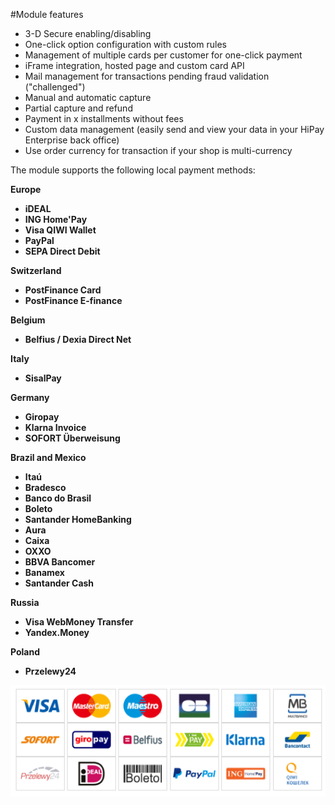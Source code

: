 #Module features

* 3-D Secure enabling/disabling
* One-click option configuration with custom rules
* Management of multiple cards per customer for one-click payment
* iFrame integration, hosted page and custom card API
* Mail management for transactions pending fraud validation ("challenged")
* Manual and automatic capture
* Partial capture and refund
* Payment in x installments without fees
* Custom data management (easily send and view your data in your HiPay Enterprise back office)
* Use order currency for transaction if your shop is multi-currency

The module supports the following local payment methods:

**Europe**

 * **iDEAL**
 * **ING Home'Pay**
 * **Visa QIWI Wallet**
 * **PayPal**
 * **SEPA Direct Debit**

**Switzerland**

 * **PostFinance Card**
 * **PostFinance E-finance**

**Belgium**

  * **Belfius / Dexia Direct Net**

**Italy**

  * **SisalPay**

**Germany**

 * **Giropay**
 * **Klarna Invoice**
 * **SOFORT Überweisung**

**Brazil and Mexico**

 * **Itaú**
 * **Bradesco**
 * **Banco do Brasil**
 * **Boleto**
 * **Santander HomeBanking**
 * **Aura**
 * **Caixa**
 * **OXXO**
 * **BBVA Bancomer**
 * **Banamex**
 * **Santander Cash**

**Russia**

 * **Visa WebMoney Transfer**
 * **Yandex.Money**

 **Poland**
 * **Przelewy24**

 ![magento connect](images/img-payment-methods.png)



